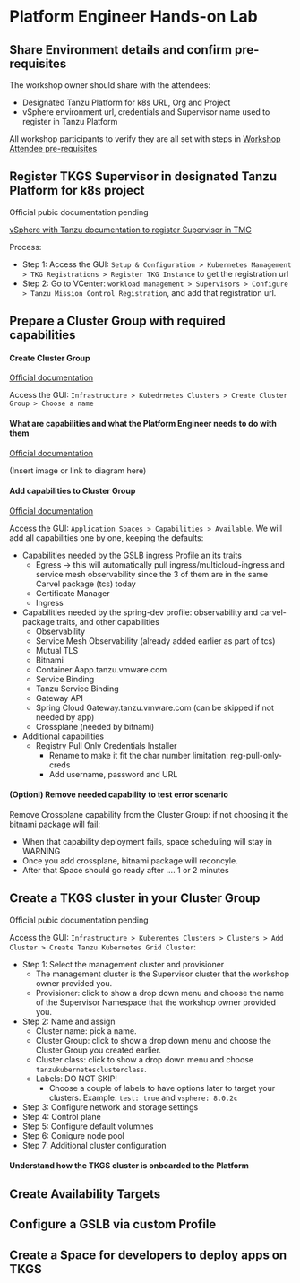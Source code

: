 # Platform Engineer Hands-on Lab

## Share Environment details and confirm pre-requisites
The workshop owner should share with the attendees:
- Designated Tanzu Platform for k8s URL, Org and Project
- vSphere environment url, credentials and Supervisor name used to register in Tanzu Platform

All workshop participants to verify they are all set with steps in [Workshop Attendee pre-requisites](../lab-platform-engineer/00-prerequisites.md#workshop-attendee-pre-requisites)


## Register TKGS Supervisor in designated Tanzu Platform for k8s project
Official pubic documentation pending

[vSphere with Tanzu documentation to register Supervisor in TMC](https://docs.vmware.com/en/VMware-vSphere/8.0/vsphere-with-tanzu-installation-configuration/GUID-ED4417DC-592C-454A-8292-97F93BD76957.html#install-the-tanzu-mission-control-agent-on-the-supervisor-1)

Process:
- Step 1: Access the GUI: `Setup & Configuration > Kubernetes Management > TKG Registrations > Register TKG Instance` to get the registration url
- Step 2: Go to VCenter: `workload management > Supervisors > Configure > Tanzu Mission Control Registration`, and add that registration url.

## Prepare a Cluster Group with required capabilities

#### Create Cluster Group
[Official documentation](https://docs.vmware.com/en/VMware-Tanzu-Platform/services/create-manage-apps-tanzu-platform-k8s/how-to-create-run-cluster-group.html)

Access the GUI: `Infrastructure > Kubedrnetes Clusters > Create Cluster Group > Choose a name`

#### What are capabilities and what the Platform Engineer needs to do with them
[Official documentation](https://docs.vmware.com/en/VMware-Tanzu-Platform/services/create-manage-apps-tanzu-platform-k8s/concepts-about-spaces.html#capabilities--platform-apis-and-features-1)

(Insert image or link to diagram here)

#### Add capabilities to Cluster Group
[Official documentation](https://docs.vmware.com/en/VMware-Tanzu-Platform/services/create-manage-apps-tanzu-platform-k8s/how-to-create-run-cluster-group.html#add-packages)

Access the GUI: `Application Spaces > Capabilities > Available`. We will add all capabilities one by one, keeping the defaults:
- Capabilities needed by the GSLB ingress Profile an its traits
	- Egress -> this will automatically pull ingress/multicloud-ingress and service mesh observability since the 3 of them are in the same Carvel package (tcs) today
	- Certificate Manager
	- Ingress
- Capabilities needed by the spring-dev profile: observability and carvel-package traits, and other capabilities
	- Observability
	- Service Mesh Observability (already added earlier as part of tcs)
	- Mutual TLS
	- Bitnami
	- Container Aapp.tanzu.vmware.com
	- Service Binding
	- Tanzu Service Binding
	- Gateway API
	- Spring Cloud Gateway.tanzu.vmware.com (can be skipped if not needed by app)
	- Crossplane (needed by bitnami)
- Additional capabilities
	- Registry Pull Only Credentials Installer
		- Rename to make it fit the char number limitation: reg-pull-only-creds
        - Add username, password and URL

#### (Optionl) Remove needed capability to test error scenario
Remove Crossplane capability from the Cluster Group: if not choosing it the bitnami package will fail:
- When that capability deployment fails, space scheduling will stay in WARNING
- Once you add crossplane, bitnami package will reconcyle.
- After that Space should go ready after .... 1 or 2 minutes

## Create a TKGS cluster in your Cluster Group
Official pubic documentation pending

Access the GUI: `Infrastructure > Kuberentes Clusters > Clusters > Add Cluster > Create Tanzu Kubernetes Grid Cluster`:
- Step 1: Select the management cluster and provisioner
    - The management cluster is the Supervisor cluster that the workshop owner provided you.
    - Provisioner: click to show a drop down menu and choose the name of the Supervisor Namespace that the workshop owner provided you.
- Step 2: Name and assign
    - Cluster name: pick a name.
    - Cluster Group: click to show a drop down menu and choose the Cluster Group you created earlier.
    - Cluster class: click to show a drop down menu and choose `tanzukubernetesclusterclass`.
    - Labels: DO NOT SKIP!
        - Choose a couple of labels to have options later to target your clusters. Example: `test: true` and `vsphere: 8.0.2c`
- Step 3: Configure network and storage settings
- Step 4: Control plane
- Step 5: Configure default volumnes
- Step 6: Conigure node pool
- Step 7: Additional cluster configuration

#### Understand how the TKGS cluster is onboarded to the Platform

## Create Availability Targets

## Configure a GSLB via custom Profile

## Create a Space for developers to deploy apps on TKGS